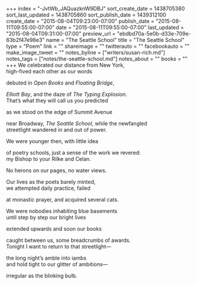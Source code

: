 +++
index = "-JvtWb_JAQuazknW9DBJ"
sort_create_date = 1438705380
sort_last_updated = 1438705860
sort_publish_date = 1439312100
create_date = "2015-08-04T09:23:00-07:00"
publish_date = "2015-08-11T09:55:00-07:00"
date = "2015-08-11T09:55:00-07:00"
last_updated = "2015-08-04T09:31:00-07:00"
preview_url = "ebdbd70a-5e0b-d33e-709e-63b2f47e98e3"
name = "The Seattle School"
title = "The Seattle School"
type = "Poem"
link = ""
shareimage = ""
twitterauto = ""
facebookauto = ""
make_image_tweet = ""
notes_byline = ["writers/susan-rich.md"]
notes_tags = ["notes/the-seattle-school.md"]
notes_about = ""
books = ""
+++
We celebrated our distance from New York,<br>
high-fived each other as our words

debuted in _Open Books_ and _Floating Bridge_,

_Elliott Bay_, and the daze of _The Typing Explosion_.<br>
That’s what they will call us you predicted

as we stood on the edge of Summit Avenue

near Broadway, _The Seattle School_, while the newfangled<br>
streetlight wandered in and out of power.

We were younger then, with little idea

of poetry schools, just a sense of the work we revered:<br>
my Bishop to your Rilke and Celan.

No herons on our pages, no water views.

Our lives as the poets barely minted,<br>
we attempted daily practice, failed

at monastic prayer, and acquired several cats.

We were nobodies inhabiting blue basements<br>
until step by step our bright lives

extended upwards and soon our books

caught between us, some breadcrumbs of awards.<br>
Tonight I want to return to that streetlight—

the long night’s amble into iambs<br>
and hold tight to our glitter of ambitions—

irregular as the blinking bulb.
